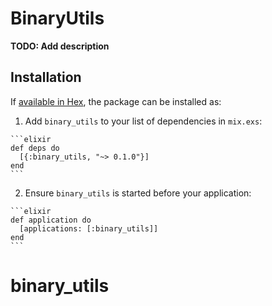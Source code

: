 # BinaryUtils

**TODO: Add description**

## Installation

If [available in Hex](https://hex.pm/docs/publish), the package can be installed as:

  1. Add `binary_utils` to your list of dependencies in `mix.exs`:

    ```elixir
    def deps do
      [{:binary_utils, "~> 0.1.0"}]
    end
    ```

  2. Ensure `binary_utils` is started before your application:

    ```elixir
    def application do
      [applications: [:binary_utils]]
    end
    ```

# binary_utils
